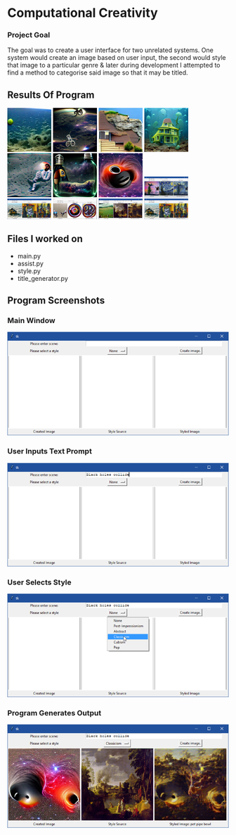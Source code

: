 # Computational Creativity

### Project Goal

The goal was to create a user interface for two unrelated systems. One system would create an image based on user input, the second would style that image to a particular genre & later during development I attempted to find a method to categorise said image so that it may be titled.

## Results Of Program

<p float="left">
  
  <img src="Produced Work/Variety Test/Ball in an ocean.png" width="100" />
  <img src="Produced Work/Variety Test/Bike in space.png" width="100" />
  <img src="Produced Work/Variety Test/Cliff on top of a house.png" width="100" />
  <img src="Produced Work/Variety Test/House under the sea.png" width="100" />
  <img src="Produced Work/Variety Test/Man on the moon.png" width="100" />
  <img src="Produced Work/Spontaneity & Originality Test/Space in a bottle 2.png" width="100" />
  <img src="Produced Work/Persistence Test/500 Iterations/black_hole 5.png" width="100" />
  <img src="Produced Work/Interaction Test/Juice on a moose.png" width="100" />
  <img src="Produced Work/Interaction Test/house in the clouds.png" width="100" />
  <img src="Produced Work/Interaction Test/Robot flying.png" width="100" />
  <img src="Produced Work/Interaction Test/Wide open field in mid century england.png" width="100" />
  <img src="Produced Work/Interaction Test/house in the clouds.png" width="100" />
  
  
  
  
   
</p>

## Files I worked on

* main.py
* assist.py
* style.py
* title_generator.py

## Program Screenshots

### Main Window
<p align="center">
  <img src="GitHub/Window.png">
</p>


### User Inputs Text Prompt
<p align="center">
  <img src="GitHub/UserInput.png">
</p>

### User Selects Style
<p align="center">
  <img src="GitHub/UserStyle.png">
</p>

### Program Generates Output
<p align="center">
  <img src="GitHub/WindowOutput.png">
</p>
